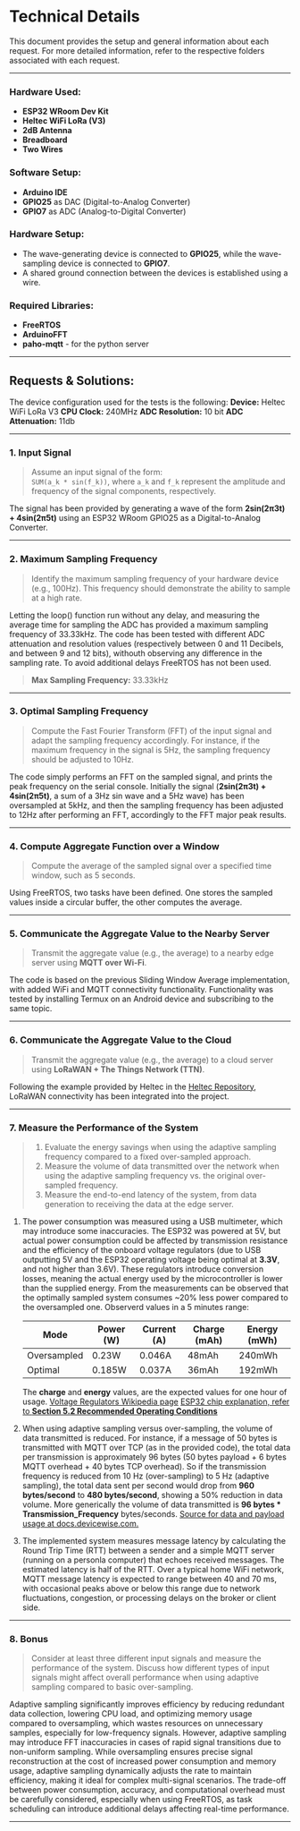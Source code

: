# Technical Details

This document provides the setup and general information about each request. For more detailed information, refer to the respective folders associated with each request.

---

### Hardware Used:
- **ESP32 WRoom Dev Kit**
- **Heltec WiFi LoRa (V3)**
- **2dB Antenna**
- **Breadboard**
- **Two Wires**

### Software Setup:
- **Arduino IDE**
- **GPIO25** as DAC (Digital-to-Analog Converter)
- **GPIO7** as ADC (Analog-to-Digital Converter)

### Hardware Setup:
- The wave-generating device is connected to **GPIO25**, while the wave-sampling device is connected to **GPIO7**.
- A shared ground connection between the devices is established using a wire.

### Required Libraries:
- **FreeRTOS**
- **ArduinoFFT**
- **paho-mqtt** - for the python server

---

## Requests & Solutions:

The device configuration used for the tests is the following:
**Device:** Heltec WiFi LoRa V3
**CPU Clock:** 240MHz
**ADC Resolution:** 10 bit
**ADC Attenuation:** 11db

---

### **1. Input Signal**
> Assume an input signal of the form:  
> `SUM(a_k * sin(f_k))`, where `a_k` and `f_k` represent the amplitude and frequency of the signal components, respectively.

<p>
The signal has been provided by generating a wave of the form <b>2sin(2π3t) + 4sin(2π5t)</b> using an ESP32 WRoom GPIO25 as a Digital-to-Analog Converter.
</p>

---

### **2. Maximum Sampling Frequency**
> Identify the maximum sampling frequency of your hardware device (e.g., 100Hz). This frequency should demonstrate the ability to sample at a high rate.

<p>
Letting the loop() function run without any delay, and measuring the average time for sampling the ADC has provided a maximum sampling frequency of 33.33kHz. The code has been tested with different ADC attenuation and resolution values (respectively between 0 and 11 Decibels, and between 9 and 12 bits), withouth observing any difference in the sampling rate. To avoid additional delays FreeRTOS has not been used. 
</p>

>**Max Sampling Frequency:** 33.33kHz

---

### **3. Optimal Sampling Frequency**
> Compute the Fast Fourier Transform (FFT) of the input signal and adapt the sampling frequency accordingly. For instance, if the maximum frequency in the signal is 5Hz, the sampling frequency should be adjusted to 10Hz.

<p>
The code simply performs an FFT on the sampled signal, and prints the peak frequency on the serial console. Initially the signal (<b>2sin(2π3t) + 4sin(2π5t)</b>, a sum of a 3Hz sin wave and a 5Hz wave) has been oversampled at 5kHz, and then the sampling frequency has been adjusted to 12Hz after performing an FFT, accordingly to the FFT major peak results.
</p>

---

### **4. Compute Aggregate Function over a Window**
> Compute the average of the sampled signal over a specified time window, such as 5 seconds.

<p>
Using FreeRTOS, two tasks have been defined. One stores the sampled values inside a circular buffer, the other computes the average.
</p>

---

### **5. Communicate the Aggregate Value to the Nearby Server**
> Transmit the aggregate value (e.g., the average) to a nearby edge server using **MQTT over Wi-Fi**.

<p>
The code is based on the previous Sliding Window Average implementation, with added WiFi and MQTT connectivity functionality. 
Functionality was tested by installing Termux on an Android device and subscribing to the same topic.
</p>

---

### **6. Communicate the Aggregate Value to the Cloud**
> Transmit the aggregate value (e.g., the average) to a cloud server using **LoRaWAN + The Things Network (TTN)**.

Following the example provided by Heltec in the [Heltec Repository](https://github.com/HelTecAutomation/Heltec_ESP32/blob/master/examples/LoRaWAN/LoRaWan/LoRaWan.ino), LoRaWAN connectivity has been integrated into the project.  

---

### **7. Measure the Performance of the System**
> 1. Evaluate the energy savings when using the adaptive sampling frequency compared to a fixed over-sampled approach.  
> 2. Measure the volume of data transmitted over the network when using the adaptive sampling frequency vs. the original over-sampled frequency.  
> 3. Measure the end-to-end latency of the system, from data generation to receiving the data at the edge server.

1. The power consumption was measured using a USB multimeter, which may introduce some inaccuracies. The ESP32 was powered at 5V, but actual power consumption could be affected by transmission resistance and the efficiency of the onboard voltage regulators (due to USB outputting 5V and the ESP32 operating voltage being optimal at **3.3V**, and not higher than 3.6V). These regulators introduce conversion losses, meaning the actual energy used by the microcontroller is lower than the supplied energy. From the measurements can be observed that the optimally sampled system consumes ~20% less power compared to the oversampled one.
Observerd values in a 5 minutes range:

    | Mode        | Power (W) | Current (A) | Charge (mAh) | Energy (mWh) |
    |-------------|-----------|-------------|--------------|--------------|
    | Oversampled | 0.23W    | 0.046A     | 48mAh        | 240mWh         |
    | Optimal     | 0.185W   | 0.037A     | 36mAh        | 192mWh         |

    The **charge** and **energy** values, are the expected values for one hour of usage.
    [Voltage Regulators Wikipedia page](https://en.wikipedia.org/wiki/Voltage_regulator)
    [ESP32 chip explanation, refer to **Section 5.2 Recommended Operating Conditions**](https://www.espressif.com/sites/default/files/documentation/esp32-s3_datasheet_en.pdf)

2. When using adaptive sampling versus over-sampling, the volume of data transmitted is reduced. For instance, if a message of 50 bytes is transmitted with MQTT over TCP (as in the provided code), the total data per transmission is approximately 96 bytes (50 bytes payload + 6 bytes MQTT overhead + 40 bytes TCP overhead). So if the transmission frequency is reduced from 10 Hz (over-sampling) to 5 Hz (adaptive sampling), the total data sent per second would drop from **960 bytes/second** to **480 bytes/second**, showing a 50% reduction in data volume.
More generically the volume of data transmitted is **96 bytes * Transmission_Frequency** bytes/seconds.
[Source for data and payload usage at docs.devicewise.com.](https://docs.devicewise.com/Content/Products/IoT_Portal_API_Reference_Guide/MQTT_Interface/MQTT-data-usage.htm)
3. The implemented system measures message latency by calculating the Round Trip Time (RTT) between a sender and a simple MQTT server (running on a personla computer) that echoes received messages. The estimated latency is half of the RTT. Over a typical home WiFi network, MQTT message latency is expected to range between 40 and 70 ms, with occasional peaks above or below this range due to network fluctuations, congestion, or processing delays on the broker or client side.

---

### **8. Bonus**
> Consider at least three different input signals and measure the performance of the system. Discuss how different types of input signals might affect overall performance when using adaptive sampling compared to basic over-sampling.

<p>
Adaptive sampling significantly improves efficiency by reducing redundant data collection, lowering CPU load, and optimizing memory usage compared to oversampling, which wastes resources on unnecessary samples, especially for low-frequency signals. However, adaptive sampling may introduce FFT inaccuracies in cases of rapid signal transitions due to non-uniform sampling. While oversampling ensures precise signal reconstruction at the cost of increased power consumption and memory usage, adaptive sampling dynamically adjusts the rate to maintain efficiency, making it ideal for complex multi-signal scenarios. The trade-off between power consumption, accuracy, and computational overhead must be carefully considered, especially when using FreeRTOS, as task scheduling can introduce additional delays affecting real-time performance.
</p>

---
